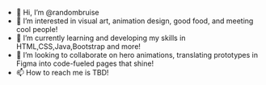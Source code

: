 - 👋 Hi, I’m @randombruise
- 👀 I’m interested in visual art, animation design, good food, and meeting cool people!
- 🌱 I’m currently learning and developing my skills in HTML,CSS,Java,Bootstrap and more! 
- 💞️ I’m looking to collaborate on hero animations, translating prototypes in Figma into code-fueled pages that shine!
- 📫 How to reach me is TBD!

<!---
randombruise/randombruise is a ✨ special ✨ repository because its `README.md` (this file) appears on your GitHub profile.
You can click the Preview link to take a look at your changes.
--->
